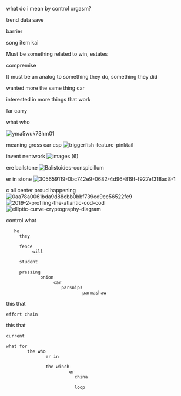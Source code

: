 what do i mean by control orgasm?

trend data save 

barrier

song item kai

Must be something related to win, estates

compremise

It must be an analog to something they do, something they did

wanted more the same thing car 

interested in more things that work

far carry

what who

![yma5wuk73hm01](https://github.com/user-attachments/assets/44d485e2-b51e-4e11-8c6a-ba56e321f4d9)

meaning gross car
esp
![triggerfish-feature-pinktail](https://github.com/user-attachments/assets/061c0403-d7fb-4f3a-acaf-bd18d598914f)

invent
nentwork
![images (6)](https://github.com/user-attachments/assets/abc44c4c-36a7-4a67-860c-e540fabef81f)

ere
ballstone
![Balistoides-conspicillum](https://github.com/user-attachments/assets/17961a7b-02d3-46aa-851d-d98d79912315)

er in stone 
![305659119-0bc742e9-0682-4d96-819f-f927ef318ad8-1](https://github.com/user-attachments/assets/e50bb205-cc4d-4b8d-a606-e6bf9ec5983a)

c all center proud happening
![0aa78a0061bda9d88cbb0bbf739cd9cc56522fe9](https://github.com/user-attachments/assets/95d43c0b-d4e6-4248-94cc-20832625c007)
![2019-2-profiling-the-atlantic-cod-cod](https://github.com/user-attachments/assets/cb6ca4b5-061a-4752-a903-f337abd92e79)
![elliptic-curve-cryptography-diagram](https://github.com/user-attachments/assets/2397f1de-0750-4e83-9018-b66bf30b455f)

control
       what

       ho
         they 

         fence
              will

         student

         pressing
                 onion
                      car
                         parsnips
                                 parmashaw

this
    that

    effort chain
this
    that

    current

    what for 
            the who
                   er in 

                   the winch
                            er 
                              china

                              loop
